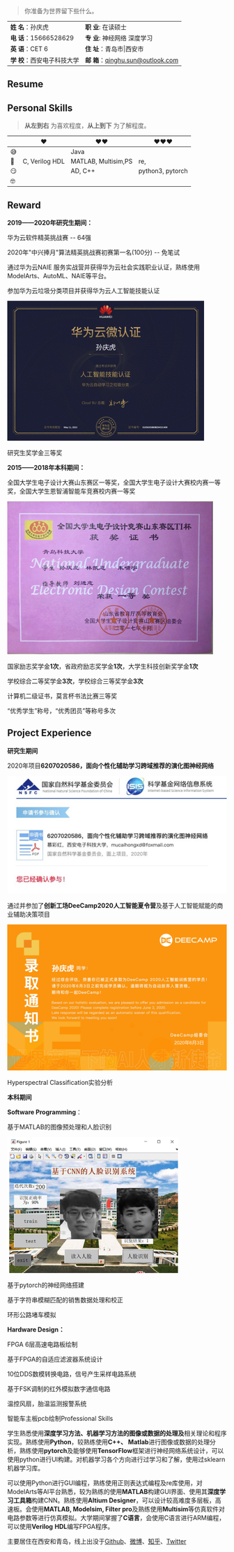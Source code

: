 > 
>
> 你准备为世界留下些什么。

|                              |                                     |
| ---------------------------- | ----------------------------------- |
| **姓  名**：孙庆虎           | **职   业**:  在读硕士              |
| **电  话**：15666528629      | **专   业**:  神经网络 深度学习     |
| **英  语**：CET 6            | **住   址**：青岛市\|西安市         |
| **学  校**：西安电子科技大学 | **邮   箱**：qinghu.sun@outlook.com |

## Resume



## Personal Skills

> __从左到右__ 为喜欢程度，__从上到下__ 为了解程度。

|      | ❤️              | ❤️❤️                  | ❤️❤️❤️              |
| ---- | -------------- | ------------------- | ---------------- |
| 😅    |                | Java                |                  |
| 🧐    | C, Verilog HDL | MATLAB, Multisim,PS | re,              |
| 😏    |                | AD, C++             | python3, pytorch |
| 🤓    |                |                     |                  |



## Reward

**2019——2020年研究生期间：**

华为云软件精英挑战赛 -- 64强



2020年"中兴捧月"算法精英挑战赛初赛第一名(100分) -- 免笔试



通过华为云NAIE 服务实战营并获得华为云社会实践职业认证，熟练使用ModelArts、AutoML、NAIE等平台。



参加华为云垃圾分类项目并获得华为云人工智能技能认证

![image-20200714235021299](/img/in-post/20_07/image-20200714235021299.png)

研究生奖学金三等奖

**2015——2018年本科期间：**

全国大学生电子设计大赛山东赛区一等奖，全国大学生电子设计大赛校内赛一等奖，全国大学生恩智浦智能车竞赛校内赛一等奖

![image-20200714234951472](/img/in-post/20_07/image-20200714234951472.png)

国家励志奖学金**1次**，省政府励志奖学金**1次**，大学生科技创新奖学金**1次**

学校综合二等奖学金**3次**，学校综合三等奖学金**3次**

计算机二级证书，莫言杯书法比赛三等奖

 “优秀学生”称号，“优秀团员”等称号多次



## Project Experience

**研究生期间**

2020年项目**6207020586，面向个性化辅助学习跨域推荐的演化图神经网络**

![image-20200416210744669](/img/in-post/20_03/image-20200416210744669.png)

通过并参加了**创新工场DeeCamp2020人工智能夏令营**及基于人工智能赋能的商业辅助决策项目

![image-20200725224021008](/img/in-post/20_07/image-20200725224021008.png)

Hyperspectral Classification实验分析



**本科期间**

**Software Programming**：

基于MATLAB的图像预处理和人脸识别

![image-20200714235215968](/img/in-post/20_07/image-20200714235215968.png)

基于pytorch的神经网络搭建

基于字符串模糊匹配的销售数据处理和校正

环形公路堵车模拟

**Hardware Design：**

FPGA 6层高速电路板绘制

基于FPGA的自适应滤波器系统设计

10位DDS数模转换电路，信号产生采样电路系统

基于FSK调制的红外模拟数字通信电路

温控风扇，胎温监测报警系统

智能车主板pcb绘制Professional Skills

学生熟悉使用**深度学习方法、机器学习方法的图像或数据的处理及**相关理论和程序实现。熟练使用**Python**，较熟练使用**C++、 Matlab**进行图像或数据的处理分析，熟练使用**pytorch**及能够使用**TensorFlow**框架进行神经网络系统设计，可以使用python进行UI构建。对机器学习各个方向进行过学习和了解，使用过sklearn机器学习库。

可以使用Python进行GUI编程，熟练使用正则表达式编程及re库使用，对ModelArts等AI平台熟悉，较为熟练的使用**MATLAB**构建GUI界面、使用其**深度学习工具箱**构建CNN。熟练使用**Altium Designer**，可以设计较高难度多层板，高速板。会使用**MATLAB, Modelsim, Filter pro**及熟练使用**Multisim**等仿真软件对电路参数等进行仿真模拟。大学期间掌握了**C语言**，会使用C语言进行ARM编程，可以使用**Verilog** **HDL**编写FPGA程序。



主要居住在西安和青岛，线上出没于[Github](https://github.com/sunqinghu)、[微博](https://weibo.com/孙庆虎_DeepLearning)、[知乎](https://www.zhihu.com/people/Tigerking)、[Twitter](https://twitter.com/Huxpro/)

